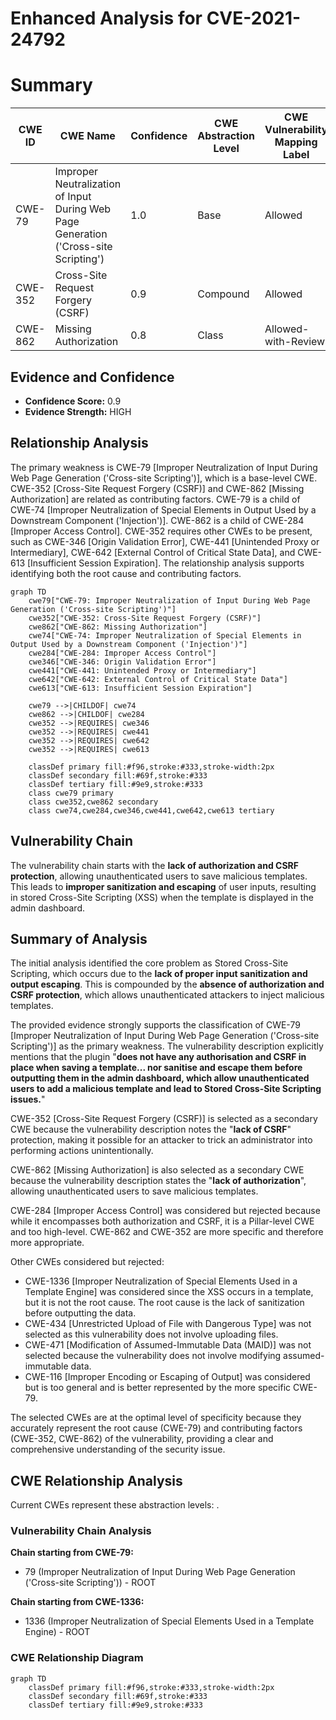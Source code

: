 # Enhanced Analysis for CVE-2021-24792

# Summary
| CWE ID | CWE Name | Confidence | CWE Abstraction Level | CWE Vulnerability Mapping Label | CWE-Vulnerability Mapping Notes |
|---|---|---|---|---|---|
| CWE-79 | Improper Neutralization of Input During Web Page Generation ('Cross-site Scripting') | 1.0 | Base | Allowed | Primary CWE |
| CWE-352 | Cross-Site Request Forgery (CSRF) | 0.9 | Compound | Allowed | Secondary Candidate |
| CWE-862 | Missing Authorization | 0.8 | Class | Allowed-with-Review | Secondary Candidate |

## Evidence and Confidence

*   **Confidence Score:** 0.9
*   **Evidence Strength:** HIGH

## Relationship Analysis
The primary weakness is CWE-79 [Improper Neutralization of Input During Web Page Generation ('Cross-site Scripting')], which is a base-level CWE. CWE-352 [Cross-Site Request Forgery (CSRF)] and CWE-862 [Missing Authorization] are related as contributing factors. CWE-79 is a child of CWE-74 [Improper Neutralization of Special Elements in Output Used by a Downstream Component ('Injection')]. CWE-862 is a child of CWE-284 [Improper Access Control]. CWE-352 requires other CWEs to be present, such as CWE-346 [Origin Validation Error], CWE-441 [Unintended Proxy or Intermediary], CWE-642 [External Control of Critical State Data], and CWE-613 [Insufficient Session Expiration]. The relationship analysis supports identifying both the root cause and contributing factors.

```mermaid
graph TD
    cwe79["CWE-79: Improper Neutralization of Input During Web Page Generation ('Cross-site Scripting')"]
    cwe352["CWE-352: Cross-Site Request Forgery (CSRF)"]
    cwe862["CWE-862: Missing Authorization"]
    cwe74["CWE-74: Improper Neutralization of Special Elements in Output Used by a Downstream Component ('Injection')"]
    cwe284["CWE-284: Improper Access Control"]
    cwe346["CWE-346: Origin Validation Error"]
    cwe441["CWE-441: Unintended Proxy or Intermediary"]
    cwe642["CWE-642: External Control of Critical State Data"]
    cwe613["CWE-613: Insufficient Session Expiration"]

    cwe79 -->|CHILDOF| cwe74
    cwe862 -->|CHILDOF| cwe284
    cwe352 -->|REQUIRES| cwe346
    cwe352 -->|REQUIRES| cwe441
    cwe352 -->|REQUIRES| cwe642
    cwe352 -->|REQUIRES| cwe613
    
    classDef primary fill:#f96,stroke:#333,stroke-width:2px
    classDef secondary fill:#69f,stroke:#333
    classDef tertiary fill:#9e9,stroke:#333
    class cwe79 primary
    class cwe352,cwe862 secondary
    class cwe74,cwe284,cwe346,cwe441,cwe642,cwe613 tertiary
```

## Vulnerability Chain
The vulnerability chain starts with the **lack of authorization and CSRF protection**, allowing unauthenticated users to save malicious templates. This leads to **improper sanitization and escaping** of user inputs, resulting in stored Cross-Site Scripting (XSS) when the template is displayed in the admin dashboard.

## Summary of Analysis
The initial analysis identified the core problem as Stored Cross-Site Scripting, which occurs due to the **lack of proper input sanitization and output escaping**. This is compounded by the **absence of authorization and CSRF protection**, which allows unauthenticated attackers to inject malicious templates.

The provided evidence strongly supports the classification of CWE-79 [Improper Neutralization of Input During Web Page Generation ('Cross-site Scripting')] as the primary weakness. The vulnerability description explicitly mentions that the plugin "**does not have any authorisation and CSRF in place when saving a template... nor sanitise and escape them before outputting them in the admin dashboard, which allow unauthenticated users to add a malicious template and lead to Stored Cross-Site Scripting issues.**"

CWE-352 [Cross-Site Request Forgery (CSRF)] is selected as a secondary CWE because the vulnerability description notes the "**lack of CSRF**" protection, making it possible for an attacker to trick an administrator into performing actions unintentionally.

CWE-862 [Missing Authorization] is also selected as a secondary CWE because the vulnerability description states the "**lack of authorization**", allowing unauthenticated users to save malicious templates.

CWE-284 [Improper Access Control] was considered but rejected because while it encompasses both authorization and CSRF, it is a Pillar-level CWE and too high-level. CWE-862 and CWE-352 are more specific and therefore more appropriate.

Other CWEs considered but rejected:
*   CWE-1336 [Improper Neutralization of Special Elements Used in a Template Engine] was considered since the XSS occurs in a template, but it is not the root cause. The root cause is the lack of sanitization before outputting the data.
*   CWE-434 [Unrestricted Upload of File with Dangerous Type] was not selected as this vulnerability does not involve uploading files.
*   CWE-471 [Modification of Assumed-Immutable Data (MAID)] was not selected because the vulnerability does not involve modifying assumed-immutable data.
*   CWE-116 [Improper Encoding or Escaping of Output] was considered but is too general and is better represented by the more specific CWE-79.

The selected CWEs are at the optimal level of specificity because they accurately represent the root cause (CWE-79) and contributing factors (CWE-352, CWE-862) of the vulnerability, providing a clear and comprehensive understanding of the security issue.


## CWE Relationship Analysis

Current CWEs represent these abstraction levels: .


### Vulnerability Chain Analysis

**Chain starting from CWE-79:**
- 79 (Improper Neutralization of Input During Web Page Generation ('Cross-site Scripting')) - ROOT


**Chain starting from CWE-1336:**
- 1336 (Improper Neutralization of Special Elements Used in a Template Engine) - ROOT



### CWE Relationship Diagram

```mermaid
graph TD
    classDef primary fill:#f96,stroke:#333,stroke-width:2px
    classDef secondary fill:#69f,stroke:#333
    classDef tertiary fill:#9e9,stroke:#333
```